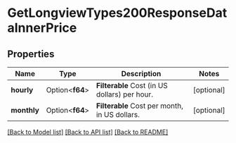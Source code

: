 # GetLongviewTypes200ResponseDataInnerPrice

## Properties

Name | Type | Description | Notes
------------ | ------------- | ------------- | -------------
**hourly** | Option<**f64**> | __Filterable__ Cost (in US dollars) per hour. | [optional]
**monthly** | Option<**f64**> | __Filterable__ Cost per month, in US dollars. | [optional]

[[Back to Model list]](../README.md#documentation-for-models) [[Back to API list]](../README.md#documentation-for-api-endpoints) [[Back to README]](../README.md)



